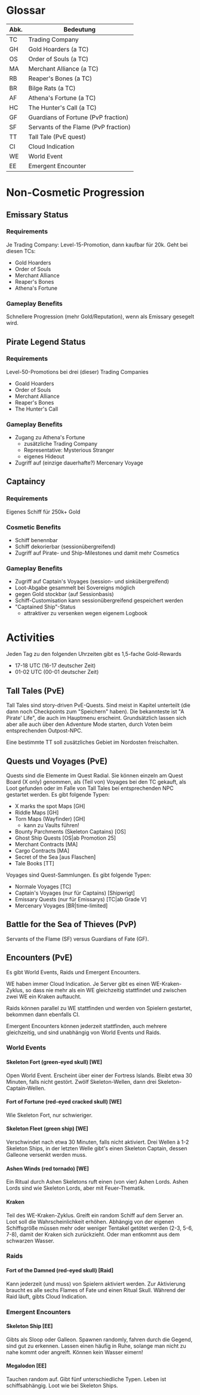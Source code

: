
# Glossar

| Abk. | Bedeutung |
|------|-----------------|
| TC   | Trading Company |
| GH   | Gold Hoarders (a TC) |
| OS   | Order of Souls (a TC) |
| MA   | Merchant Alliance (a TC) |
| RB   | Reaper's Bones (a TC) |
| BR   | Bilge Rats (a TC) |
| AF   | Athena's Fortune (a TC) |
| HC   | The Hunter's Call (a TC) |
| GF   | Guardians of Fortune (PvP fraction) |
| SF   | Servants of the Flame (PvP fraction) |
| TT   | Tall Tale (PvE quest) |
| CI   | Cloud Indication |
| WE   | World Event |
| EE   | Emergent Encounter |

# Non-Cosmetic Progression

## Emissary Status
### Requirements
Je Trading Company: Level-15-Promotion, dann kaufbar für 20k. Geht bei diesen TCs:
* Gold Hoarders
* Order of Souls
* Merchant Alliance
* Reaper's Bones
* Athena's Fortune
### Gameplay Benefits
Schnellere Progression (mehr Gold/Reputation), wenn als Emissary gesegelt wird.

## Pirate Legend Status
### Requirements
Level-50-Promotions bei drei (dieser) Trading Companies
* Goald Hoarders
* Order of Souls
* Merchant Alliance
* Reaper's Bones
* The Hunter's Call
### Gameplay Benefits
* Zugang zu Athena's Fortune
    * zusätzliche Trading Company
    * Representative: Mysterious Stranger
    * eigenes Hideout
* Zugriff auf (einzige dauerhafte?) Mercenary Voyage

## Captaincy
### Requirements
Eigenes Schiff für 250k+ Gold
### Cosmetic Benefits
* Schiff benennbar
* Schiff dekorierbar (sessionübergreifend)
* Zugriff auf Pirate- und Ship-Milestones und damit mehr Cosmetics
### Gameplay Benefits
* Zugriff auf Captain's Voyages (session- und sinkübergreifend)
* Loot-Abgabe gesammelt bei Sovereigns möglich
* gegen Gold stockbar (auf Sessionbasis)
* Schiff-Customisation kann sessionübergreifend gespeichert werden
* "Captained Ship"-Status
    * attraktiver zu versenken wegen eigenem Logbook


# Activities

Jeden Tag zu den folgenden Uhrzeiten gibt es 1,5-fache Gold-Rewards

* 17-18 UTC (16-17 deutscher Zeit)
* 01-02 UTC (00-01 deutscher Zeit)

## Tall Tales (PvE)

Tall Tales sind story-driven PvE-Quests. Sind meist in Kapitel unterteilt (die dann noch Checkpoints zum "Speichern" haben). Die bekannteste ist "A Pirate' Life", die auch im Hauptmenu erscheint. Grundsätzlich lassen sich aber alle auch über den Adventure Mode starten, durch Voten beim entsprechenden Outpost-NPC.

Eine bestimmte TT soll zusätzliches Gebiet im Nordosten freischalten.

## Quests und Voyages (PvE)

Quests sind die Elemente im Quest Radial. Sie können einzeln am Quest Board (X only) genommen, als (Teil von) Voyages bei den TC gekauft, als Loot gefunden oder im Falle von Tall Tales bei entsprechenden NPC gestartet werden. Es gibt folgende Typen:
* X marks the spot Maps [GH]
* Riddle Maps [GH]
* Torn Maps (Wayfinder) [GH]
    * kann zu Vaults führen!
* Bounty Parchments (Skeleton Captains) [OS]
* Ghost Ship Quests [OS|ab Promotion 25]
* Merchant Contracts [MA]
* Cargo Contracts [MA]
* Secret of the Sea [aus Flaschen]
* Tale Books [TT]

Voyages sind Quest-Sammlungen. Es gibt folgende Typen:

* Normale Voyages [TC]
* Captain's Voyages (nur für Captains) [Shipwrigt]
* Emissary Quests (nur für Emissarys) [TC|ab Grade V]
* Mercenary Voyages [BR|time-limited]

## Battle for the Sea of Thieves (PvP)

Servants of the Flame (SF) versus Guardians of Fate (GF).

## Encounters (PvE)

Es gibt World Events, Raids und Emergent Encounters.

WE haben immer Cloud Indication. Je Server gibt es einen WE-Kraken-Zyklus, so dass nie mehr als ein WE gleichzeitig stattfindet und zwischen zwei WE ein Kraken auftaucht.

Raids können parallel zu WE stattfinden und werden von Spielern gestartet, bekommen dann ebenfalls CI.

Emergent Encounters können jederzeit stattfinden, auch mehrere gleichzeitig, und sind unabhängig von World Events und Raids.

### World Events

#### Skeleton Fort (green-eyed skull) [WE]

Open World Event. Erscheint über einer der Fortress Islands. Bleibt etwa 30 Minuten, falls nicht gestört. Zwölf Skeleton-Wellen, dann drei Skeleton-Captain-Wellen.

#### Fort of Fortune (red-eyed cracked skull) [WE]

Wie Skeleton Fort, nur schwieriger.

#### Skeleton Fleet (green ship) [WE]

Verschwindet nach etwa 30 Minuten, falls nicht aktiviert. Drei Wellen à 1-2 Skeleton Ships, in der letzten Welle gibt's einen Skeleton Captain, dessen Galleone versenkt werden muss.

#### Ashen Winds (red tornado) [WE]

Ein Ritual durch Ashen Skeletons ruft einen (von vier) Ashen Lords. Ashen Lords sind wie Skeleton Lords, aber mit Feuer-Thematik.

#### Kraken

Teil des WE-Kraken-Zyklus. Greift ein random Schiff auf dem Server an. Loot soll die Wahrscheinlichkeit erhöhen. Abhängig von der eigenen Schiffsgröße müssen mehr oder weniger Tentakel getötet werden (2-3, 5-6, 7-8), damit der Kraken sich zurückzieht. Oder man entkommt aus dem schwarzen Wasser.

### Raids

#### Fort of the Damned (red-eyed skull) [Raid]

Kann jederzeit (und muss) von Spielern aktiviert werden. Zur Aktivierung braucht es alle sechs Flames of Fate und einen Ritual Skull. Während der Raid läuft, gibts Cloud Indication.

### Emergent Encounters

#### Skeleton Ship [EE]

Gibts als Sloop oder Galleon. Spawnen randomly, fahren durch die Gegend, sind gut zu erkennen. Lassen einen häufig in Ruhe, solange man nicht zu nahe kommt oder angreift. Können kein Wasser eimern!

#### Megalodon [EE]

Tauchen random auf. Gibt fünf unterschiedliche Typen. Leben ist schiffsabhängig. Loot wie bei Skeleton Ships.
